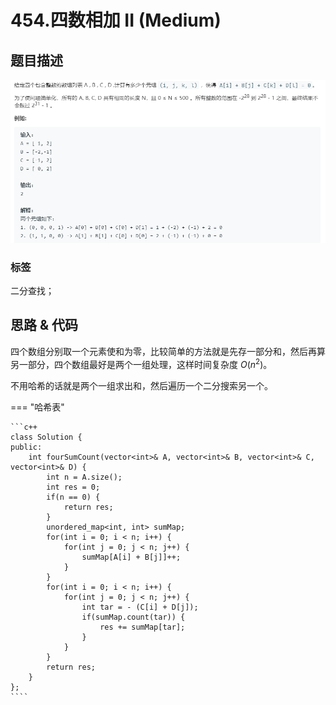 # 454.四数相加 II (Medium)

## 题目描述

![](454.png)

### 标签

二分查找；

## 思路 & 代码

四个数组分别取一个元素使和为零，比较简单的方法就是先存一部分和，然后再算另一部分，四个数组最好是两个一组处理，这样时间复杂度 $O(n^2)$。

不用哈希的话就是两个一组求出和，然后遍历一个二分搜索另一个。

=== "哈希表"

    ```c++
    class Solution {
    public:
        int fourSumCount(vector<int>& A, vector<int>& B, vector<int>& C, vector<int>& D) {
            int n = A.size();
            int res = 0;
            if(n == 0) {
                return res;
            }
            unordered_map<int, int> sumMap;
            for(int i = 0; i < n; i++) {
                for(int j = 0; j < n; j++) {
                    sumMap[A[i] + B[j]]++;
                }
            }
            for(int i = 0; i < n; i++) {
                for(int j = 0; j < n; j++) {
                    int tar = - (C[i] + D[j]);
                    if(sumMap.count(tar)) {
                        res += sumMap[tar];
                    }
                }
            }
            return res;
        }
    };
    ````